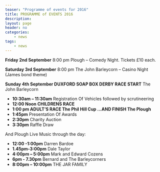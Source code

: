 ```yaml
---
teaser: "Programme of events for 2016"
title: PROGRAMME of EVENTS 2016
description:
layout: page
header: no
categories:
    - news
tags:
    - news
---
```


**Friday 2nd September** 8:00 pm Plough – Comedy Night. Tickets £10 each.

**Saturday 3rd September** 8:00 pm The John Barleycorn – Casino Night (James bond theme)

**Sunday 4th September DUXFORD SOAP BOX DERBY RACE START** The John Barleycorn

- **10:30am – 11:30am** Registration Of Vehicles followed by scrutineering
- **12:00 Noon CHILDRENS RACE**
- **1:00 pm ADULT’S RACE The Phil Hill Cup ...AND FINISH The Plough**
- **1:45pm** Presentation Of Awards
- **2:30pm** Charity Auction
- **3:30pm** Raffle Draw

And Plough Live Music through the day:

- **12:00 -1:00pm** Darren Bardoe
- **1.45pm-3:00pm** Dale Taylor
- **4:00pm – 5:00pm** Mark and Edward Cozens
- **6pm - 7.30pm** Bernard and The Barleycorners
- **8:00pm – 10:00pm** THE JAR FAMILY
